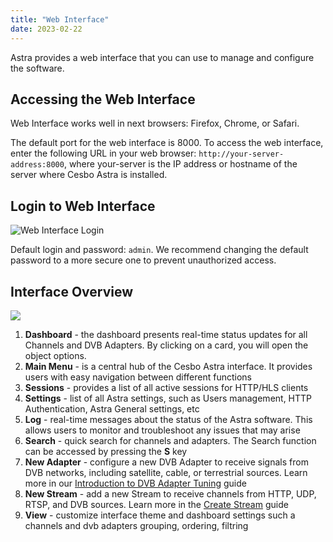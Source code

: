 ```yaml
---
title: "Web Interface"
date: 2023-02-22
---
```


Astra provides a web interface that you can use to manage and configure the software.

## Accessing the Web Interface

Web Interface works well in next browsers: Firefox, Chrome, or Safari.

The default port for the web interface is 8000. To access the web interface, enter the following URL in your web browser: `http://your-server-address:8000`, where your-server is the IP address or hostname of the server where Cesbo Astra is installed.

## Login to Web Interface

![Web Interface Login](https://storage.crisp.chat/users/helpdesk/website/ba41e739dc7e3800/login_1x59ufs.png)

Default login and password: `admin`. We recommend changing the default password to a more secure one to prevent unauthorized access.

## Interface Overview

![](https://storage.crisp.chat/users/helpdesk/website/ba41e739dc7e3800/dashboard-int_1yy3lu0.png)

1. **Dashboard** - the dashboard presents real-time status updates for all Channels and DVB Adapters. By clicking on a card, you will open the object options.
2. **Main Menu** - is a central hub of the Cesbo Astra interface. It provides users with easy navigation between different functions
3. **Sessions** - provides a list of all active sessions for HTTP/HLS clients
4. **Settings** - list of all Astra settings, such as Users management, HTTP Authentication, Astra General settings, etc
5. **Log** - real-time messages about the status of the Astra software. This allows users to monitor and troubleshoot any issues that may arise
6. **Search** - quick search for channels and adapters. The Search function can be accessed by pressing the **S** key
7. **New Adapter** -  configure a new DVB Adapter to receive signals from DVB networks, including satellite, cable, or terrestrial sources. Learn more in our [Introduction to DVB Adapter Tuning](../../receiving/dvb/introduction-to-dvb-adapter-tuning) guide
8. **New Stream** - add a new Stream to receive channels from HTTP, UDP, RTSP, and DVB sources. Learn more in the [Create Stream](../../admin-guide/stream/create) guide
9. **View** - customize interface theme and dashboard settings such a channels and dvb adapters grouping, ordering, filtring
